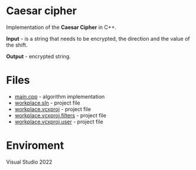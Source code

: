# Caesar cipher

Implementation of the **Caesar Cipher** in C++. 

**Input** - is a string that needs to be encrypted, the direction and the value of the shift.

**Output** - encrypted string.

# Files 

* [main.cpp](https://github.com/EjenY-Poltavchiny/CPLUS-practice/blob/main/Caesar%20cipher/main.cpp) - algorithm implementation
* [workplace.sln](https://github.com/EjenY-Poltavchiny/CPLUS-practice/blob/main/Caesar%20cipher/workplace.sln) - project file
* [workplace.vcxproj](https://github.com/EjenY-Poltavchiny/CPLUS-practice/blob/main/Caesar%20cipher/workplace.vcxproj) - project file
* [workplace.vcxproj.filters](https://github.com/EjenY-Poltavchiny/CPLUS-practice/blob/main/Caesar%20cipher/workplace.vcxproj.filters) - project file
* [workplace.vcxproj.user](https://github.com/EjenY-Poltavchiny/CPLUS-practice/blob/main/Caesar%20cipher/workplace.vcxproj.user) - project file

# Enviroment

Visual Studio 2022
